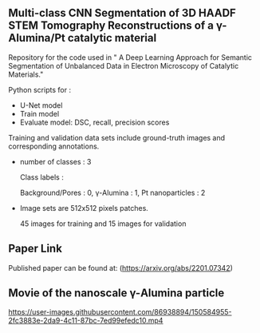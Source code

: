 ## Multi-class CNN Segmentation of 3D HAADF STEM Tomography Reconstructions of a &gamma;-Alumina/Pt catalytic material

Repository for the code used in " A Deep Learning Approach for Semantic Segmentation of Unbalanced Data in Electron Microscopy of Catalytic Materials."

Python scripts for :
* U-Net model
* Train model
* Evaluate model: DSC, recall, precision scores

Training and validation data sets include ground-truth images and corresponding annotations. 
* number of classes : 3
  
  Class labels : 
  
  Background/Pores : 0,  &gamma;-Alumina : 1, Pt nanoparticles : 2
* Image sets are 512x512 pixels patches.

  45 images for training and 15 images for validation 


## Paper Link

Published paper can be found at:
(https://arxiv.org/abs/2201.07342)

## Movie of the nanoscale &gamma;-Alumina particle

https://user-images.githubusercontent.com/86938894/150584955-2fc3883e-2da9-4c11-87bc-7ed99efedc10.mp4

